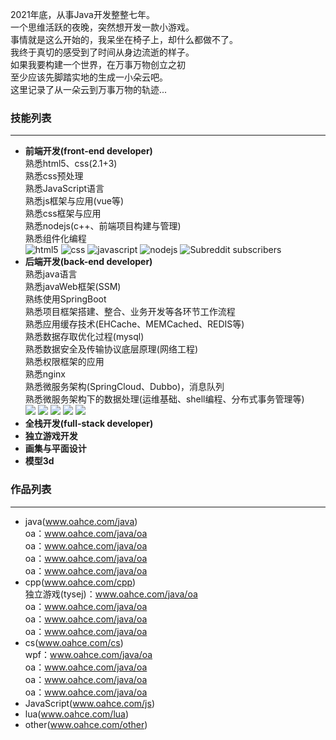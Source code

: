 2021年底，从事Java开发整整七年。  
一个思维活跃的夜晚，突然想开发一款小游戏。  
事情就是这么开始的，我呆坐在椅子上，却什么都做不了。  
我终于真切的感受到了时间从身边流逝的样子。  
如果我要构建一个世界，在万事万物创立之初  
至少应该先脚踏实地的生成一小朵云吧。  
这里记录了从一朵云到万事万物的轨迹...
### 技能列表
---
- **前端开发(front-end developer)**  
  熟悉html5、css(2.1+3)  
  熟悉css预处理  
  熟悉JavaScript语言  
  熟悉js框架与应用(vue等)  
  熟悉css框架与应用  
  熟悉nodejs(c++、前端项目构建与管理)  
  熟悉组件化编程  
  ![html5](https://img.shields.io/reddit/subreddit-subscribers/html?color=9932CC&label=html&style=flat-square)
  ![css](https://img.shields.io/reddit/subreddit-subscribers/css?color=7B68EE&label=css&style=flat-square)
  ![javascript](https://img.shields.io/reddit/subreddit-subscribers/JavaScript?color=008B8B&label=JavaScript&style=flat-square)
  ![nodejs](https://img.shields.io/reddit/subreddit-subscribers/nodejs?color=90EE90&label=nodejs&style=flat-square)
  ![Subreddit subscribers](https://img.shields.io/reddit/subreddit-subscribers/JavaScript?color=008B8B&label=JavaScript&style=flat-square)  
- **后端开发(back-end developer)**  
  熟悉java语言  
  熟悉javaWeb框架(SSM)  
  熟练使用SpringBoot  
  熟悉项目框架搭建、整合、业务开发等各环节工作流程  
  熟悉应用缓存技术(EHCache、MEMCached、REDIS等)  
  熟悉数据存取优化过程(mysql)  
  熟悉数据安全及传输协议底层原理(网络工程)  
  熟悉权限框架的应用  
  熟悉nginx  
  熟悉微服务架构(SpringCloud、Dubbo)，消息队列  
  熟悉微服务架构下的数据处理(运维基础、shell编程、分布式事务管理等)  
  <img src="https://img.shields.io/badge/-JAVA-E34F26?style=flat-square&logo=java&logoColor=white" />
  <img src="https://img.shields.io/badge/-GIT-1572B6?style=flat-square&logo=git&logoColor=white" />
  <img src="https://img.shields.io/badge/-CPP-f03F26?style=flat-square&logo=cpp&logoColor=white" />
  <img src="https://img.shields.io/badge/-HTML5-E34F26?style=flat-square&logo=html5&logoColor=white" />
  <img src="https://img.shields.io/badge/-HTML5-E34F26?style=flat-square&logo=html5&logoColor=white" />  
- **全栈开发(full-stack developer)**  
- **独立游戏开发**  
- **画集与平面设计**
- **模型3d**  

### 作品列表
---
- java(www.oahce.com/java)  
  oa：www.oahce.com/java/oa  
  oa：www.oahce.com/java/oa  
  oa：www.oahce.com/java/oa  
  oa：www.oahce.com/java/oa  
- cpp(www.oahce.com/cpp)  
  独立游戏(tysej)：www.oahce.com/java/oa  
  oa：www.oahce.com/java/oa  
  oa：www.oahce.com/java/oa  
  oa：www.oahce.com/java/oa  
- cs(www.oahce.com/cs)  
  wpf：www.oahce.com/java/oa  
  oa：www.oahce.com/java/oa  
  oa：www.oahce.com/java/oa  
  oa：www.oahce.com/java/oa  
- JavaScript(www.oahce.com/js)  
- lua(www.oahce.com/lua)  
- other(www.oahce.com/other)  
